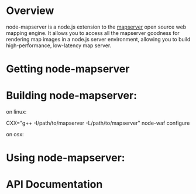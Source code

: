 Overview
========

node-mapserver is a node.js extension to the [mapserver](http://mapserver.org/ "MapServer") open source web mapping engine.  It allows you to access all the mapserver goodness for rendering map images in a node.js server environment, allowing you to build high-performance, low-latency map server.

Getting node-mapserver
======================


Building node-mapserver:
========================

on linux:

CXX="g++ -I/path/to/mapserver -L/path/to/mapserver" node-waf configure

on osx:

Using node-mapserver:
=====================

API Documentation
=================